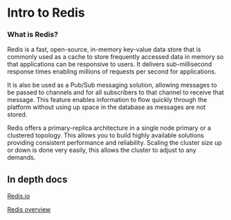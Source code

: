 # Intro to Redis

### What is Redis?

Redis is a fast, open-source, in-memory key-value data store that is commonly used as a cache to store frequently accessed data in memory so that applications can be responsive to users. It delivers sub-millisecond response times enabling millions of requests per second for applications.

It is also be used as a Pub/Sub messaging solution, allowing messages to be passed to channels and for all subscribers to that channel to receive that message. This feature enables information to flow quickly through the platform without using up space in the database as messages are not stored.

Redis offers a primary-replica architecture in a single node primary or a clustered topology. This allows you to build highly available solutions providing consistent performance and reliability. Scaling the cluster size up or down is done very easily, this allows the cluster to adjust to any demands.

## In depth docs

[Redis.io](https://redis.io/)

[Redis overview](https://www.tutorialspoint.com/redis/redis_overview.htm)